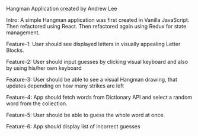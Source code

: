 Hangman Application
created by Andrew Lee

Intro:
A simple Hangman application was first created in Vanilla JavaScript.  Then refactored using React.  Then refactored again using Redux for state management.

Feature-1: User should see displayed letters in visually appealing Letter Blocks.

Feature-2: User should input guesses by clicking visual keyboard and also by using his/her own keyboard

Feature-3: User should be able to see a visual Hangman drawing, that updates depending on how many strikes are left

Feature-4: App should fetch words from Dictionary API and select a random word from the collection.

Feature-5: User should be able to guess the whole word at once.

Feature-6: App should display list of incorrect guesses